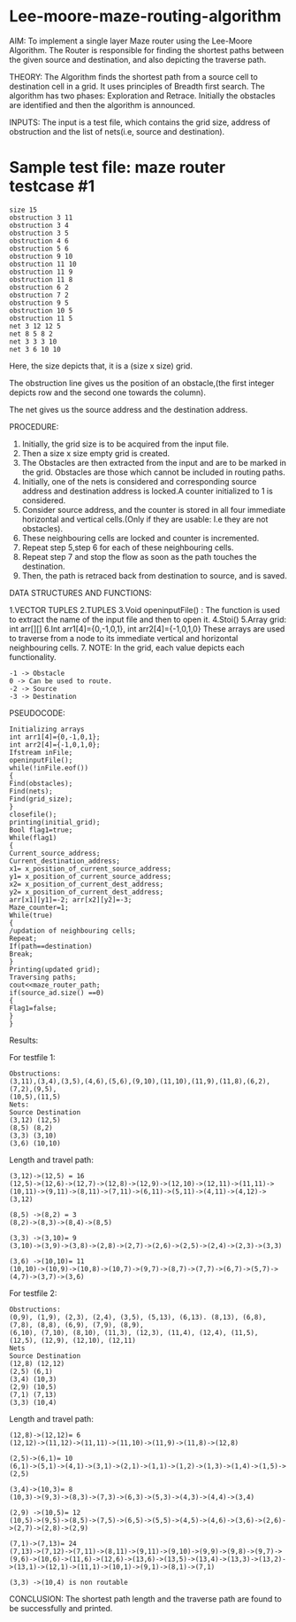 # Lee-moore-maze-routing-algorithm

AIM: To implement a single layer Maze router using the Lee-Moore Algorithm. The
Router is responsible for finding the shortest paths between the given source and
destination, and also depicting the traverse path.

THEORY:
The Algorithm finds the shortest path from a source cell to destination cell
in a grid. It uses principles of Breadth first search.
The algorithm has two phases: Exploration and Retrace.
Initially the obstacles are identified and then the algorithm is announced.

INPUTS:
The input is a test file, which contains the grid size, address of obstruction
and the list of nets(i.e, source and destination).

Sample test file:
maze router testcase #1
=======================
	size 15
	obstruction 3 11
	obstruction 3 4
	obstruction 3 5
	obstruction 4 6
	obstruction 5 6
	obstruction 9 10
	obstruction 11 10
	obstruction 11 9
	obstruction 11 8
	obstruction 6 2
	obstruction 7 2
	obstruction 9 5
	obstruction 10 5
	obstruction 11 5
	net 3 12 12 5
	net 8 5 8 2
	net 3 3 3 10
	net 3 6 10 10
Here, the size depicts that, it is a (size x size) grid.

The obstruction line gives us the position of an obstacle,(the first integer depicts
row and the second one towards the column).

The net gives us the source address and the destination address.

PROCEDURE:
1. Initially, the grid size is to be acquired from the input file.
2. Then a size x size empty grid is created.
3. The Obstacles are then extracted from the input and are to be marked in
the grid. Obstacles are those which cannot be included in routing paths.
4. Initially, one of the nets is considered and corresponding source address
and destination address is locked.A counter initialized to 1 is considered.
5. Consider source address, and the counter is stored in all four immediate
horizontal and vertical cells.(Only if they are usable: I.e they are not
obstacles).
6. These neighbouring cells are locked and counter is incremented.
7. Repeat step 5,step 6 for each of these neighbouring cells.
8. Repeat step 7 and stop the flow as soon as the path touches the
destination.
9. Then, the path is retraced back from destination to source, and is saved.
    
DATA STRUCTURES AND FUNCTIONS:

1.VECTOR TUPLES
2.TUPLES
3.Void openinputFile() : The function is used to extract the name of the
input file and then to open it.
4.Stoi()
5.Array grid: int arr[][]
6.Int arr1[4]={0,-1,0,1}, int arr2[4]={-1,0,1,0}
These arrays are used to traverse from a node to its immediate vertical and horizontal neighbouring cells.
7. NOTE: In the grid, each value depicts each functionality.

	-1 -> Obstacle
	0 -> Can be used to route.
	-2 -> Source
	-3 -> Destination
 
PSEUDOCODE:

	Initializing arrays
	int arr1[4]={0,-1,0,1};
	int arr2[4]={-1,0,1,0};
	Ifstream inFile;
	openinputFile();
	while(!inFile.eof())
	{
	Find(obstacles);
	Find(nets);
	Find(grid_size);
	}
	closefile();
	printing(initial_grid);
	Bool flag1=true;
	While(flag1)
	{
	Current_source_address;
	Current_destination_address;
	x1= x_position_of_current_source_address;
	y1= x_position_of_current_source_address;
	x2= x_position_of_current_dest_address;
	y2= x_position_of_current_dest_address;
	arr[x1][y1]=-2; arr[x2][y2]=-3;
	Maze_counter=1;
	While(true)
	{
	/updation of neighbouring cells;
	Repeat;
	If(path==destination)
	Break;
	}
	Printing(updated grid);
	Traversing paths;
	cout<<maze_router_path;
	if(source_ad.size() ==0)
	{
	Flag1=false;
	}
	}
 
Results:

For testfile 1:

	Obstructions:
	(3,11),(3,4),(3,5),(4,6),(5,6),(9,10),(11,10),(11,9),(11,8),(6,2),(7,2),(9,5),
	(10,5),(11,5)
	Nets:
	Source Destination
	(3,12) (12,5)
	(8,5) (8,2)
	(3,3) (3,10)
	(3,6) (10,10)
 
Length and travel path:

	(3,12)->(12,5) = 16
	(12,5)->(12,6)->(12,7)->(12,8)->(12,9)->(12,10)->(12,11)->(11,11)->(10,11)->(9,11)->(8,11)->(7,11)->(6,11)->(5,11)->(4,11)->(4,12)->(3,12)
 
	(8,5) ->(8,2) = 3
	(8,2)->(8,3)->(8,4)->(8,5)
 
	(3,3) ->(3,10)= 9
	(3,10)->(3,9)->(3,8)->(2,8)->(2,7)->(2,6)->(2,5)->(2,4)->(2,3)->(3,3)
 
	(3,6) ->(10,10)= 11
	(10,10)->(10,9)->(10,8)->(10,7)->(9,7)->(8,7)->(7,7)->(6,7)->(5,7)->(4,7)->(3,7)->(3,6)
 
For testfile 2:

	Obstructions:
	(0,9), (1,9), (2,3), (2,4), (3,5), (5,13), (6,13). (8,13), (6,8), (7,8), (8,8), (6,9), (7,9), (8,9),
	(6,10), (7,10), (8,10), (11,3), (12,3), (11,4), (12,4), (11,5), (12,5), (12,9), (12,10), (12,11)
	Nets
	Source Destination
	(12,8) (12,12)
	(2,5) (6,1)
	(3,4) (10,3)
	(2,9) (10,5)
	(7,1) (7,13)
	(3,3) (10,4)
 
Length and travel path:

	(12,8)->(12,12)= 6
	(12,12)->(11,12)->(11,11)->(11,10)->(11,9)->(11,8)->(12,8)
 
	(2,5)->(6,1)= 10
	(6,1)->(5,1)->(4,1)->(3,1)->(2,1)->(1,1)->(1,2)->(1,3)->(1,4)->(1,5)->(2,5)
 
	(3,4)->(10,3)= 8
	(10,3)->(9,3)->(8,3)->(7,3)->(6,3)->(5,3)->(4,3)->(4,4)->(3,4)
 
	(2,9) ->(10,5)= 12
	(10,5)->(9,5)->(8,5)->(7,5)->(6,5)->(5,5)->(4,5)->(4,6)->(3,6)->(2,6)->(2,7)->(2,8)->(2,9)
 
	(7,1)->(7,13)= 24
	(7,13)->(7,12)->(7,11)->(8,11)->(9,11)->(9,10)->(9,9)->(9,8)->(9,7)->(9,6)->(10,6)->(11,6)->(12,6)->(13,6)->(13,5)->(13,4)->(13,3)->(13,2)->(13,1)->(12,1)->(11,1)->(10,1)->(9,1)->(8,1)->(7,1)
 
	(3,3) ->(10,4) is non routable
 
CONCLUSION:
The shortest path length and the traverse path are found to be successfully
and printed.
